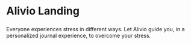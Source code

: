 # Alivio Landing


###
Everyone experiences stress in different ways.
Let Alivio guide you, in a personalized journal experience, to overcome your stress.